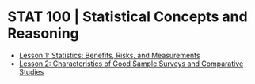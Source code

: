 # STAT 100 | Statistical Concepts and Reasoning

-  [Lesson 1: Statistics: Benefits, Risks, and Measurements](https://github.com/ngpeijiun/stat/blob/master/100/lesson01.md)
-  [Lesson 2: Characteristics of Good Sample Surveys and Comparative Studies](https://github.com/ngpeijiun/stat/blob/master/100/lesson02.md)
